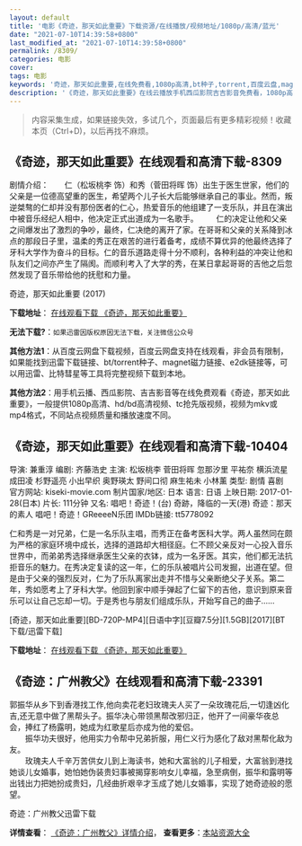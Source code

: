 ```yaml
---
layout: default
title: '电影《奇迹，那天如此重要》下载资源/在线播放/视频地址/1080p/高清/蓝光'
date: "2021-07-10T14:39:58+0800"
last_modified_at: "2021-07-10T14:39:58+0800"
permalink: /8309/
categories: 电影
cover:
tags: 电影
keywords: '奇迹，那天如此重要,在线免费看,1080p高清,bt种子,torrent,百度云盘,magnet,磁力链,迅雷下载资源'
description: '《奇迹，那天如此重要》在线云播放手机西瓜影院吉吉影音免费看，1080p高清bd/hd未删减完整版和tc抢先枪版，mkv/mp4格式，附带bt/torrent种子、magnet/磁力链、百度云盘、网盘资源迅雷下载链接'
---
```


>内容采集生成，如果链接失效，多试几个，页面最后有更多精彩视频！收藏本页（Ctrl+D)，以后再找不麻烦。


## 《奇迹，那天如此重要》在线观看和高清下载-8309

剧情介绍：　　仁（松坂桃李 饰）和秀（菅田将晖 饰）出生于医生世家，他们的父亲是一位德高望重的医生，希望两个儿子长大后能够继承自己的事业。然而，叛逆桀骜的仁却并没有那份医者的仁心，热爱音乐的他组建了一支乐队，并且在演出中被音乐经纪人相中，他决定正式出道成为一名歌手。 　　仁的决定让他和父亲之间爆发出了激烈的争吵，最终，仁决绝的离开了家。在哥哥和父亲的关系降到冰点的那段日子里，温柔的秀正在艰苦的进行着备考，成绩不算优异的他最终选择了牙科大学作为奋斗的目标。仁的音乐道路走得十分不顺利，各种利益的冲突让他和队友们之间亦产生了隔阂。而顺利考入了大学的秀，在某日拿起哥哥的吉他之后忽然发现了音乐带给他的抚慰和力量。


奇迹，那天如此重要 (2017)

**下载地址**： [在线观看下载 《奇迹，那天如此重要》](https://www.btbtdy.me/btdy/dy11229.html) 


**无法下载?**：`如果迅雷因版权原因无法下载，关注微信公众号 `

**其他方法1**：从百度云网盘下载视频，百度云网盘支持在线观看，非会员有限制，如果能找到迅雷下载链接、bt/torrent种子、magnet磁力链接、e2dk链接等，可以用迅雷、比特彗星等工具将完整视频下载到本地。

**其他方法2**：用手机云播、西瓜影院、吉吉影音等在线免费观看《奇迹，那天如此重要》，一般提供1080p高清、hd/bd高清视频、tc抢先版视频，视频为mkv或mp4格式，不同站点视频质量和播放速度不同。


## 《奇迹，那天如此重要》在线观看和高清下载-10404

导演: 兼重淳 编剧: 齐藤浩史 主演: 松坂桃李 菅田将晖 忽那汐里 平祐奈 横浜流星 成田凌 杉野遥亮 小出早织 奥野瑛太 野间口彻 麻生祐未 小林薰 类型: 剧情 喜剧 官方网站: kiseki-movie.com 制片国家/地区: 日本 语言: 日语 上映日期: 2017-01-28(日本) 片长: 111分钟 又名: 唱吧！奇迹！(台) 奇跡，降临的一天(港) 奇迹：那天的素人 唱吧！奇迹！GReeeeN乐团 IMDb链接: tt5778092

仁和秀是一对兄弟，仁是一名乐队主唱，而秀正在备考医科大学。两人虽然同在颇为严格的家庭环境中成长，选择的道路却大相径庭。仁不顾父亲反对一心投入音乐世界中，而弟弟秀选择继承医生父亲的衣钵，成为一名牙医。其实，他们都无法抗拒音乐的魅力。在秀决定复读的这一年，仁的乐队被唱片公司发掘，出道在望。但是由于父亲的强烈反对，仁为了乐队离家出走并不惜与父亲断绝父子关系。第二年，秀如愿考上了牙科大学。他回到家中顺手弹起了仁留下的吉他，意识到原来音乐可以让自己忘却一切。于是秀也与朋友们组成乐队，开始写自己的曲子……


[奇迹，那天如此重要][BD-720P-MP4][日语中字][豆瓣7.5分][1.5GB][2017][BT下载/迅雷下载]

**下载地址**： [在线观看下载 《奇迹，那天如此重要》](https://www.btdx8.com/torrent/qjntrczy_2017.html) 


## 《奇迹：广州教父》在线观看和高清下载-23391

郭振华从乡下到香港找工作,他向卖花老妇玫瑰夫人买了一朵玫瑰花后,一切逢凶化吉,还无意中做了黑帮头子。振华决心带领黑帮改邪归正，他开了一间豪华夜总会，捧红了杨露明，她成为红歌星后亦成为他的爱侣。<br />　　振华功夫很好，他用实力令帮中兄弟折服，用仁义行为感化了敌对黑帮化敌为友。<br />　　玫瑰夫人千辛万苦供女儿到上海读书，她和大富翁的儿子相爱，大富翁到港找她谈儿女婚事，她怕她伪装贵妇事被揭穿影响女儿幸福，急至病倒，振华和露明等出钱出力把她扮成贵妇，几经曲折艰辛才玉成了她儿女婚事，实现了她奇迹般的愿望。


奇迹：广州教父迅雷下载

**详情查看**： [《奇迹：广州教父》详情介绍](/movie/23391/)， **查看更多**：[本站资源大全](/movie/t/all/)

